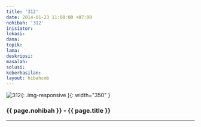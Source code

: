 ```yaml
---
title: '312'
date: 2014-01-23 11:08:00 +07:00
nohibah: '312'
inisiator:
lokasi:
dana:
topik:
lama:
deskripsi:
masalah:
solusi:
keberhasilan:
layout: hibahcmb
---
```


![312](/static/img/hibahcmb/312.png){: .img-responsive }{: width="350" }

### {{ page.nohibah }} - {{ page.title }}

---
